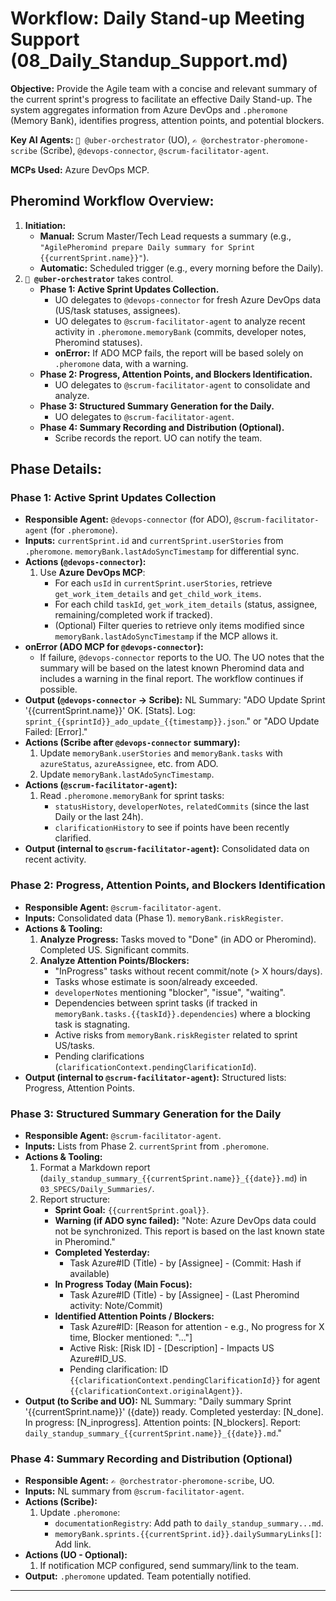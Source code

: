 # Workflow: Daily Stand-up Meeting Support (08_Daily_Standup_Support.md)

**Objective:** Provide the Agile team with a concise and relevant summary of the current sprint's progress to facilitate an effective Daily Stand-up. The system aggregates information from Azure DevOps and `.pheromone` (Memory Bank), identifies progress, attention points, and potential blockers.

**Key AI Agents:** `🧐 @uber-orchestrator` (UO), `✍️ @orchestrator-pheromone-scribe` (Scribe), `@devops-connector`, `@scrum-facilitator-agent`.

**MCPs Used:** Azure DevOps MCP.

## Pheromind Workflow Overview:

1.  **Initiation:**
    *   **Manual:** Scrum Master/Tech Lead requests a summary (e.g., `"AgilePheromind prepare Daily summary for Sprint {{currentSprint.name}}"`).
    *   **Automatic:** Scheduled trigger (e.g., every morning before the Daily).
2.  **`🧐 @uber-orchestrator`** takes control.
    *   **Phase 1: Active Sprint Updates Collection.**
        *   UO delegates to `@devops-connector` for fresh Azure DevOps data (US/task statuses, assignees).
        *   UO delegates to `@scrum-facilitator-agent` to analyze recent activity in `.pheromone.memoryBank` (commits, developer notes, Pheromind statuses).
        *   **onError:** If ADO MCP fails, the report will be based solely on `.pheromone` data, with a warning.
    *   **Phase 2: Progress, Attention Points, and Blockers Identification.**
        *   UO delegates to `@scrum-facilitator-agent` to consolidate and analyze.
    *   **Phase 3: Structured Summary Generation for the Daily.**
        *   UO delegates to `@scrum-facilitator-agent`.
    *   **Phase 4: Summary Recording and Distribution (Optional).**
        *   Scribe records the report. UO can notify the team.

## Phase Details:

### Phase 1: Active Sprint Updates Collection
*   **Responsible Agent:** `@devops-connector` (for ADO), `@scrum-facilitator-agent` (for `.pheromone`).
*   **Inputs:** `currentSprint.id` and `currentSprint.userStories` from `.pheromone`. `memoryBank.lastAdoSyncTimestamp` for differential sync.
*   **Actions (`@devops-connector`):**
    1.  Use **Azure DevOps MCP**:
        *   For each `usId` in `currentSprint.userStories`, retrieve `get_work_item_details` and `get_child_work_items`.
        *   For each child `taskId`, `get_work_item_details` (status, assignee, remaining/completed work if tracked).
        *   (Optional) Filter queries to retrieve only items modified since `memoryBank.lastAdoSyncTimestamp` if the MCP allows it.
*   **onError (ADO MCP for `@devops-connector`):**
    *   If failure, `@devops-connector` reports to the UO. The UO notes that the summary will be based on the latest known Pheromind data and includes a warning in the final report. The workflow continues if possible.
*   **Output (`@devops-connector` -> Scribe):** NL Summary: "ADO Update Sprint '{{currentSprint.name}}' OK. [Stats]. Log: `sprint_{{sprintId}}_ado_update_{{timestamp}}.json`." or "ADO Update Failed: [Error]."
*   **Actions (Scribe after `@devops-connector` summary):**
    1.  Update `memoryBank.userStories` and `memoryBank.tasks` with `azureStatus`, `azureAssignee`, etc. from ADO.
    2.  Update `memoryBank.lastAdoSyncTimestamp`.
*   **Actions (`@scrum-facilitator-agent`):**
    1.  Read `.pheromone.memoryBank` for sprint tasks:
        *   `statusHistory`, `developerNotes`, `relatedCommits` (since the last Daily or the last 24h).
        *   `clarificationHistory` to see if points have been recently clarified.
*   **Output (internal to `@scrum-facilitator-agent`):** Consolidated data on recent activity.

### Phase 2: Progress, Attention Points, and Blockers Identification
*   **Responsible Agent:** `@scrum-facilitator-agent`.
*   **Inputs:** Consolidated data (Phase 1). `memoryBank.riskRegister`.
*   **Actions & Tooling:**
    1.  **Analyze Progress:** Tasks moved to "Done" (in ADO or Pheromind). Completed US. Significant commits.
    2.  **Analyze Attention Points/Blockers:**
        *   "InProgress" tasks without recent commit/note (> X hours/days).
        *   Tasks whose estimate is soon/already exceeded.
        *   `developerNotes` mentioning "blocker", "issue", "waiting".
        *   Dependencies between sprint tasks (if tracked in `memoryBank.tasks.{{taskId}}.dependencies`) where a blocking task is stagnating.
        *   Active risks from `memoryBank.riskRegister` related to sprint US/tasks.
        *   Pending clarifications (`clarificationContext.pendingClarificationId`).
*   **Output (internal to `@scrum-facilitator-agent`):** Structured lists: Progress, Attention Points.

### Phase 3: Structured Summary Generation for the Daily
*   **Responsible Agent:** `@scrum-facilitator-agent`.
*   **Inputs:** Lists from Phase 2. `currentSprint` from `.pheromone`.
*   **Actions & Tooling:**
    1.  Format a Markdown report (`daily_standup_summary_{{currentSprint.name}}_{{date}}.md`) in `03_SPECS/Daily_Summaries/`.
    2.  Report structure:
        *   **Sprint Goal:** `{{currentSprint.goal}}`.
        *   **Warning (if ADO sync failed):** "Note: Azure DevOps data could not be synchronized. This report is based on the last known state in Pheromind."
        *   **Completed Yesterday:**
            *   Task Azure#ID (Title) - by [Assignee] - (Commit: Hash if available)
        *   **In Progress Today (Main Focus):**
            *   Task Azure#ID (Title) - by [Assignee] - (Last Pheromind activity: Note/Commit)
        *   **Identified Attention Points / Blockers:**
            *   Task Azure#ID: [Reason for attention - e.g., No progress for X time, Blocker mentioned: "..."]
            *   Active Risk: [Risk ID] - [Description] - Impacts US Azure#ID_US.
            *   Pending clarification: ID `{{clarificationContext.pendingClarificationId}}` for agent `{{clarificationContext.originalAgent}}`.
*   **Output (to Scribe and UO):** NL Summary: "Daily summary Sprint '{{currentSprint.name}}' ({date}) ready. Completed yesterday: [N_done]. In progress: [N_inprogress]. Attention points: [N_blockers]. Report: `daily_standup_summary_{{currentSprint.name}}_{{date}}.md`."

### Phase 4: Summary Recording and Distribution (Optional)
*   **Responsible Agent:** `✍️ @orchestrator-pheromone-scribe`, UO.
*   **Inputs:** NL summary from `@scrum-facilitator-agent`.
*   **Actions (Scribe):**
    1.  Update `.pheromone`:
        *   `documentationRegistry`: Add path to `daily_standup_summary...md`.
        *   `memoryBank.sprints.{{currentSprint.id}}.dailySummaryLinks[]`: Add link.
*   **Actions (UO - Optional):**
    1.  If notification MCP configured, send summary/link to the team.
*   **Output:** `.pheromone` updated. Team potentially notified.

---